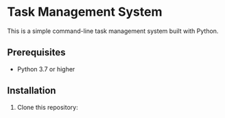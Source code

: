 # Task Management System

This is a simple command-line task management system built with Python.

## Prerequisites

- Python 3.7 or higher

## Installation

1. Clone this repository:
